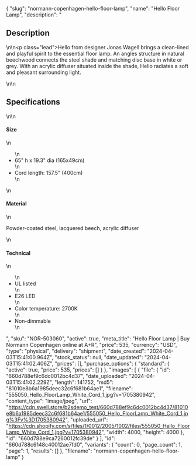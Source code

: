 {
  "slug": "normann-copenhagen-hello-floor-lamp",
  "name": "Hello Floor Lamp",
  "description": "<h2>Description</h2>\n<!-- split -->\n<p class=\"lead\">Hello from designer Jonas Wagell brings a clean-lined and playful spirit to the essential floor lamp. An angles structure in natural beechwood connects the steel shade and matching disc base in white or grey. With an acrylic diffuser situated inside the shade, Hello radiates a soft and pleasant surrounding light.</p>\n<!-- split -->\n<h2>Specifications</h2>\n<!-- split -->\n<h4>Size</h4>\n<ul>\n<li>65\" h x 19.3\" dia (165x49cm)</li>\n<li>Cord length: 157.5\" (400cm)</li>\n</ul>\n<h4>Material</h4>\n<p>Powder-coated steel, lacquered beech, acrylic diffuser</p>\n<h4>Technical</h4>\n<ul>\n<li>UL listed</li>\n<li>E26 LED</li>\n<li>Color temperature: 2700K</li>\n<li>Non-dimmable</li>\n</ul>",
  "sku": "NOR-503060",
  "active": true,
  "meta_title": "Hello Floor Lamp | Buy Normann Copenhagen online at A+R",
  "price": 535,
  "currency": "USD",
  "type": "physical",
  "delivery": "shipment",
  "date_created": "2024-04-03T15:41:00.964Z",
  "stock_status": null,
  "date_updated": "2024-04-03T15:41:02.406Z",
  "prices": [],
  "purchase_options": {
    "standard": {
      "active": true,
      "price": 535,
      "prices": []
    }
  },
  "images": [
    {
      "file": {
        "id": "660d788ef9c6dc0012bc4d37",
        "date_uploaded": "2024-04-03T15:41:02.229Z",
        "length": 141752,
        "md5": "81010e8b6a1985deec32c6f681b64ae1",
        "filename": "555050_Hello_FloorLamp_White_Cord_1.jpg?v=1705380942",
        "content_type": "image/jpeg",
        "url": "https://cdn.swell.store/b2sdemo_test/660d788ef9c6dc0012bc4d37/81010e8b6a1985deec32c6f681b64ae1/555050_Hello_FloorLamp_White_Cord_1.jpg%3Fv%3D1705380942",
        "uploaded_url": "https://cdn.shopify.com/s/files/1/0012/2005/1002/files/555050_Hello_FloorLamp_White_Cord_1.jpg?v=1705380942",
        "width": 4000,
        "height": 4000
      },
      "id": "660d788e9ca7260012fc39de"
    }
  ],
  "id": "660d788c6148c40012ae7fd0",
  "variants": {
    "count": 0,
    "page_count": 1,
    "page": 1,
    "results": []
  },
  "filename": "normann-copenhagen-hello-floor-lamp"
}